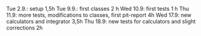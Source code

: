 Tue 2.9.: setup 1,5h
Tue 9.9.: first classes 2 h
Wed 10.9: first tests 1 h
Thu 11.9: more tests, modifications to classes, first pit-report 4h
Wed 17.9: new calculators and integrator 3,5h
Thu 18.9: new tests for calculators and slight corrections 2h
